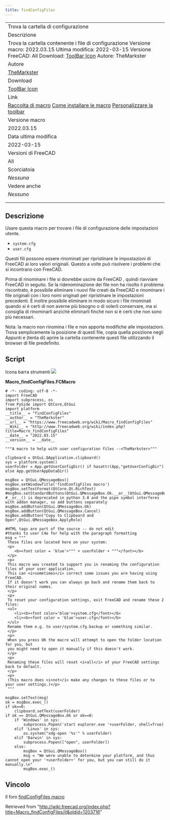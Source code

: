 ```yaml
---
title: findConfigFiles
---
```


|                                                                                                                                                                                                                                                        |
| ------------------------------------------------------------------------------------------------------------------------------------------------------------------------------------------------------------------------------------------------------ |
| Trova la cartella di configurazione                                                                                                                                                                                                                    |
| Descrizione                                                                                                                                                                                                                                            |
| Trova la cartella contenente i file di configurazione Versione macro: 2022.03.15 Ultima modifica: 2022-03-15 Versione FreeCAD: All Download: [ToolBar Icon](https://www.freecadweb.org/wiki/images/b/b5/Macro_findConfigFiles.png) Autore: TheMarkster |
| Autore                                                                                                                                                                                                                                                 |
| [TheMarkster](/index.php?title=User:TheMarkster&action=edit&redlink=1 "User:TheMarkster (page does not exist)")                                                                                                                                        |
| Download                                                                                                                                                                                                                                               |
| [ToolBar Icon](https://www.freecadweb.org/wiki/images/b/b5/Macro_findConfigFiles.png)                                                                                                                                                                  |
| Link                                                                                                                                                                                                                                                   |
| [Raccolta di macro](/Macros_recipes/it "Macros recipes/it") [Come installare le macro](/How_to_install_macros/it "How to install macros/it") [Personalizzare la toolbar](/Customize_Toolbars/it "Customize Toolbars/it")                               |
| Versione macro                                                                                                                                                                                                                                         |
| 2022.03.15                                                                                                                                                                                                                                             |
| Data ultima modifica                                                                                                                                                                                                                                   |
| 2022-03-15                                                                                                                                                                                                                                             |
| Versioni di FreeCAD                                                                                                                                                                                                                                    |
| All                                                                                                                                                                                                                                                    |
| Scorciatoia                                                                                                                                                                                                                                            |
| _Nessuna_                                                                                                                                                                                                                                              |
| Vedere anche                                                                                                                                                                                                                                           |
| _Nessuno_                                                                                                                                                                                                                                              |
|                                                                                                                                                                                                                                                        |
|                                                                                                                                                                                                                                                        |

## Descrizione

Usare questa macro per trovare i file di configurazione delle impostazioni utente.

- `system.cfg`
- `user.cfg`

Questi fili possono essere rinominati per ripristinare le impostazioni di FreeCAD ai loro valori originali. Questo a volte può risolvere i problemi che si incontrano con FreeCAD.

Prima di rinominare i file si dovrebbe uscire da FreeCAD , quindi riavviare FreeCAD in seguito. Se la ridenominazione dei file non ha risolto il problema riscontrato, è possibile eliminare i nuovi file creati da FreeCAD e rinominare i file originali con i loro nomi originali per ripristinare le impostazioni precedenti. È inoltre possibile eliminare in modo sicuro i file rinominati quando si è certi di non averne più bisogno o di volerli conservare, ma si consiglia di rinominarli anziché eliminarli finché non si è certi che non sono più necessari.

Nota: la macro non rinomina i file e non apporta modifiche alle impostazioni. Trova semplicemente la posizione di questi file, copia quella posizione negli Appunti e (tenta di) aprire la cartella contenente questi file utilizzando il browser di file predefinito.

## Script

Icona barra strumenti ![](/images/Macro_findConfigFiles.png)

**Macro_findConfigFiles.FCMacro**

```
# -*- coding: utf-8 -*-
import FreeCAD
import subprocess, os
from PySide import QtCore,QtGui
import platform
__title__ = "findConfigFiles"
__author__ = "TheMarkster"
__url__ = "https://www.freecadweb.org/wiki/Macro_findConfigFiles"
__Wiki__ = "http://www.freecadweb.org/wiki/index.php?title=Macro_findConfigFiles"
__date__ = "2022.03.15"
__version__ = __date__

"""A macro to help with user configuration files --<TheMarkster>"""

clipboard = QtGui.QApplication.clipboard()
sys = platform.system()
userFolder = App.getUserConfigDir() if hasattr(App,"getUserConfigDir") else App.getUserAppDataDir()

msgBox = QtGui.QMessageBox()
msgBox.setWindowTitle('findConfigFiles macro')
msgBox.setTextFormat(QtCore.Qt.RichText)
#msgBox.setStandardButtons(QtGui.QMessageBox.Ok.__or__(QtGui.QMessageBox.Cancel))
#__or__() is deprecated in python 3.8 and the pipe symbol interferes with addon manager, so add buttons separately
msgBox.addButton(QtGui.QMessageBox.Ok)
msgBox.addButton(QtGui.QMessageBox.Cancel)
msgBox.addButton("Copy to Clipboard and Open",QtGui.QMessageBox.ApplyRole)

#HTML tags are part of the source -- do not edit
#thanks to user C4e for help with the paragraph formatting
msg = """
 These files are located here on your system:
 <p>
    <b><font color = 'blue'>""" + userFolder + """</font></b>
 </p>
 <p>
 This macro was created to support you in renaming the configuration files of your user application.
 This can <i>sometimes</i> correct some issues you are having using FreeCAD.
 If it doesn't work you can always go back and rename them back to their original names.
 </p>
 <p>
 To reset your configuration settings, exit FreeCAD and rename these 2 files:
 <ul>
    <li><b><font color='blue'>system.cfg</font></b>
    <li><b><font color = 'blue'>user.cfg</font></b>
 </ul>
 Rename them e.g. to user/system.cfg.backup or something similar.
 </p>
 <p>
 When you press OK the macro will attempt to open the folder location for you, but
 you might need to open it manually if this doesn't work.
 </p>
 <p>
 Renaming these files will reset <i>all</i> of your FreeCAD settings back to default.
 </p>
 <p>
 (This macro does <i>not</i> make any changes to these files or to your user settings.)</p>
 """

msgBox.setText(msg)
ok = msgBox.exec_()
if ok==0:
    clipboard.setText(userFolder)
if ok == QtGui.QMessageBox.Ok or ok==0:
    if 'Windows' in sys:
        subprocess.Popen('start explorer.exe '+userFolder, shell=True)
    elif 'Linux' in sys:
        os.system("xdg-open '%s'" % userFolder)
    elif 'Darwin' in sys:
        subprocess.Popen(["open", userFolder])
    else:
        msgBox = QtGui.QMessageBox()
        msg = "We were unable to determine your platform, and thus cannot open your '+userFolder+' for you, but you can still do it manually.\n"
        msgBox.exec_()
```

## Vincolo

Il foro [findConfigFiles macro](https://forum.freecadweb.org/viewtopic.php?f=22&t=29888)

Retrieved from "<http://wiki.freecad.org/index.php?title=Macro_findConfigFiles/it&oldid=1203716>"
